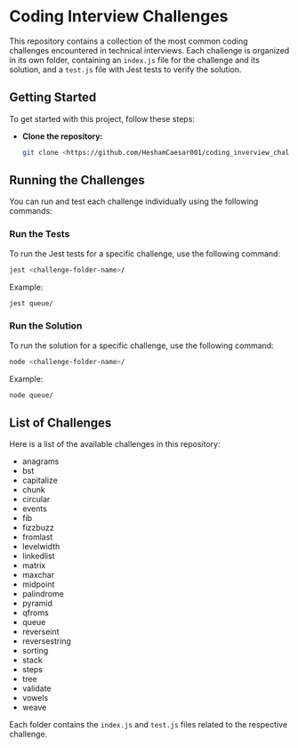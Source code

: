 # Coding Interview Challenges

This repository contains a collection of the most common coding challenges encountered in technical interviews. Each challenge is organized in its own folder, containing an `index.js` file for the challenge and its solution, and a `test.js` file with Jest tests to verify the solution.

## Getting Started

To get started with this project, follow these steps:

- **Clone the repository:**
    ```bash
    git clone <https://github.com/HeshamCaesar001/coding_inverview_challengs.git>
    ```

## Running the Challenges

You can run and test each challenge individually using the following commands:

### Run the Tests

To run the Jest tests for a specific challenge, use the following command:
```bash
jest <challenge-folder-name>/
```
Example:
```bash
jest queue/
```

### Run the Solution

To run the solution for a specific challenge, use the following command:
```bash
node <challenge-folder-name>/
```
Example:
```bash
node queue/
```

## List of Challenges

Here is a list of the available challenges in this repository:

- anagrams
- bst
- capitalize
- chunk
- circular
- events
- fib
- fizzbuzz
- fromlast
- levelwidth
- linkedlist
- matrix
- maxchar
- midpoint
- palindrome
- pyramid
- qfroms
- queue
- reverseint
- reversestring
- sorting
- stack
- steps
- tree
- validate
- vowels
- weave

Each folder contains the `index.js` and `test.js` files related to the respective challenge.
